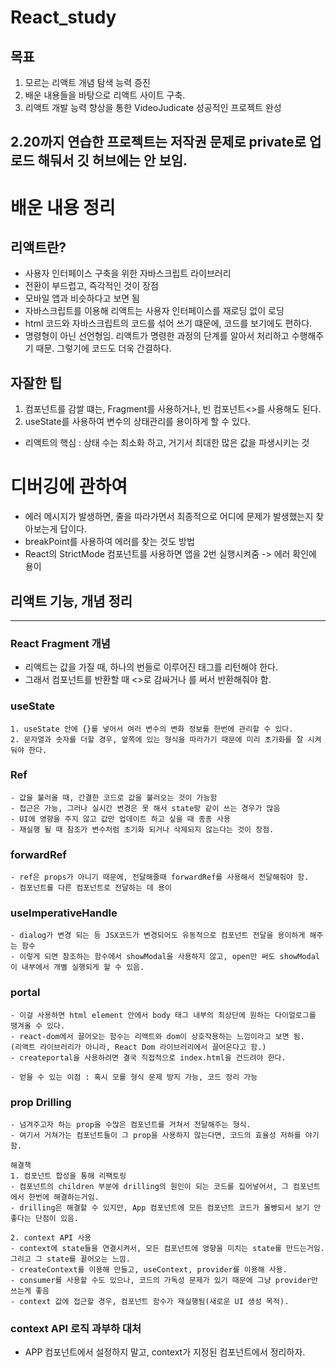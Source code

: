 # React_study

목표
---
1. 모르는 리액트 개념 탐색 능력 증진
2. 배운 내용들을 바탕으로 리액트 사이트 구축.
3. 리액트 개발 능력 향상을 통한 VideoJudicate 성공적인 프로젝트 완성

## 2.20까지 연습한 프로젝트는 저작권 문제로 private로 업로드 해둬서 깃 허브에는 안 보임.

# 배운 내용 정리

## 리액트란?
- 사용자 인터페이스 구축을 위한 자바스크립트 라이브러리
- 전환이 부드럽고, 즉각적인 것이 장점
- 모바일 앱과 비슷하다고 보면 됨
- 자바스크립트를 이용해 리액트는 사용자 인터페이스를 재로딩 없이 로딩
- html 코드와 자바스크립트의 코드를 섞어 쓰기 떄문에, 코드를 보기에도 편하다.
- 명령형이 아닌 선언형임. 리액트가 명령한 과정의 단계를 알아서 처리하고 수행해주기 때문. 그렇기에 코드도 더욱 간결하다.

## 자잘한 팁
1. 컴포넌트를 감쌀 떄는, Fragment를 사용하거나, 빈 컴포넌트<>를 사용해도 된다.
2. useState를 사용하여 변수의 상태관리를 용이하게 할 수 있다.

- 리액트의 핵심 : 상태 수는 최소화 하고, 거기서 최대한 많은 값을 파생시키는 것

# 디버깅에 관하여
- 에러 메시지가 발생하면, 줄을 따라가면서 최종적으로 어디에 문제가 발생했는지 찾아보는게 답이다. 
- breakPoint를 사용하여 에러를 찾는 것도 방법
- React의 StrictMode 컴포넌트를 사용하면 앱을 2번 실행시켜줌 -> 에러 확인에 용이


## 리액트 기능, 개념 정리
---
### React Fragment 개념
- 리액트는 값을 가질 때, 하나의 번들로 이루어진 태그를 리턴해야 한다.
- 그래서 컴포넌트를 반환할 때 <>로 감싸거나 <Fragment>를 써서 반환해줘야 함.

### useState
```
1. useState 안에 {}를 넣어서 여러 변수의 변화 정보를 한번에 관리할 수 있다.
2. 문자열과 숫자를 더할 경우, 앞쪽에 있는 형식을 따라가기 때문에 미리 초기화를 잘 시켜둬야 한다.
```
### Ref
```
- 값을 불러올 때, 간결한 코드로 값을 불러오는 것이 가능함
- 접근은 가능, 그러나 실시간 변경은 못 해서 state랑 같이 쓰는 경우가 많음
- UI에 영향을 주지 않고 값만 업데이트 하고 싶을 때 종종 사용
- 재실행 될 때 참조가 변수처럼 초기화 되거나 삭제되지 않는다는 것이 장점.
```
### forwardRef
```
- ref은 props가 아니기 때문에, 전달해줄때 forwardRef를 사용해서 전달해줘야 함.
- 컴포넌트를 다른 컴포넌트로 전달하는 데 용이
```
### useImperativeHandle
```
- dialog가 변경 되는 등 JSX코드가 변경되어도 유동적으로 컴포넌트 전달을 용이하게 해주는 함수
- 이렇게 되면 참조하는 함수에서 showModal을 사용하지 않고, open만 써도 showModal이 내부에서 개별 실행되게 할 수 있음.
```
### portal
```
- 이걸 사용하면 html element 안에서 body 태그 내부의 최상단에 원하는 다이얼로그를 땡겨올 수 있다.
- react-dom에서 끌어오는 함수는 리액트와 dom이 상호작용하는 느낌이라고 보면 됨.
(리액트 라이브러리가 아니라, React Dom 라이브러리에서 끌어온다고 함.)
- createportal을 사용하려면 결국 직접적으로 index.html을 건드려야 한다.

- 얻을 수 있는 이점 : 혹시 모를 형식 문제 방지 가능, 코드 정리 가능
```

### prop Drilling
```
- 넘겨주고자 하는 prop을 수많은 컴포넌트를 거쳐서 전달해주는 형식.
- 여기서 거쳐가는 컴포넌트들이 그 prop을 사용하지 않는다면, 코드의 효율성 저하를 야기함.

해결책
1. 컴포넌트 합성을 통해 리팩토링
- 컴포넌트의 children 부분에 drilling의 원인이 되는 코드를 집어넣어서, 그 컴포넌트에서 한번에 해결하는거임.
- drilling은 해결할 수 있지만, App 컴포넌트에 모든 컴포넌트 코드가 몰빵되서 보기 안 좋다는 단점이 있음.

2. context API 사용
- context에 state들을 연결시켜서, 모든 컴포넌트에 영향을 미치는 state를 만드는거임. 그리고 그 state를 끌어오는 느낌.
- createContext를 이용해 만들고, useContext, provider를 이용해 사용.
- consumer를 사용할 수도 있으나, 코드의 가독성 문제가 있기 때문에 그냥 provider만 쓰는게 좋음
- context 값에 접근할 경우, 컴포넌트 함수가 재실행됨(새로운 UI 생성 목적).
```

### context API 로직 과부하 대처
- APP 컴포넌트에서 설정하지 말고, context가 지정된 컴포넌트에서 정리하자.
